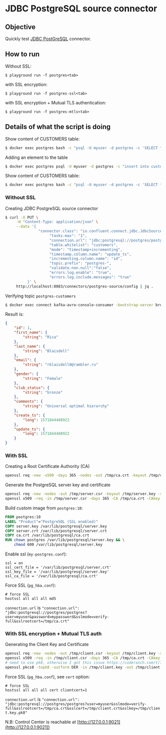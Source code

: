 # JDBC PostgreSQL source connector



## Objective

Quickly test [JDBC PostGreSQL](https://docs.confluent.io/current/connect/kafka-connect-jdbc/source-connector/index.html#kconnect-long-jdbc-source-connector) connector.


## How to run

Without SSL:

```
$ playground run -f postgres<tab>
```

with SSL encryption:

```
$ playground run -f postgres-ssl<tab>
```

with SSL encryption + Mutual TLS authentication:

```
$ playground run -f postgres-mtls<tab>
```
## Details of what the script is doing

Show content of CUSTOMERS table:

```bash
$ docker exec postgres bash -c "psql -U myuser -d postgres -c 'SELECT * FROM CUSTOMERS'"
```

Adding an element to the table

```bash
$ docker exec postgres psql -U myuser -d postgres -c "insert into customers (id, first_name, last_name, email, gender, comments) values (21, 'Bernardo', 'Dudman', 'bdudmanb@lulu.com', 'Male', 'Robust bandwidth-monitored budgetary management');"
```


Show content of CUSTOMERS table:

```bash
$ docker exec postgres bash -c "psql -U myuser -d postgres -c 'SELECT * FROM CUSTOMERS'"
```

### Without SSL

Creating JDBC PostgreSQL source connector

```bash
$ curl -X PUT \
     -H "Content-Type: application/json" \
     --data '{
               "connector.class": "io.confluent.connect.jdbc.JdbcSourceConnector",
                    "tasks.max": "1",
                    "connection.url": "jdbc:postgresql://postgres/postgres?user=myuser&password=mypassword&ssl=false",
                    "table.whitelist": "customers",
                    "mode": "timestamp+incrementing",
                    "timestamp.column.name": "update_ts",
                    "incrementing.column.name": "id",
                    "topic.prefix": "postgres-",
                    "validate.non.null":"false",
                    "errors.log.enable": "true",
                    "errors.log.include.messages": "true"
          }' \
     http://localhost:8083/connectors/postgres-source/config | jq .
```

Verifying topic `postgres-customers`

```bash
$ docker exec connect kafka-avro-console-consumer -bootstrap-server broker:9092 --property schema.registry.url=http://schema-registry:8081 --topic postgres-customers --from-beginning --max-messages 5
```

Result is:

```json
{
    "id": 1,
    "first_name": {
        "string": "Rica"
    },
    "last_name": {
        "string": "Blaisdell"
    },
    "email": {
        "string": "rblaisdell0@rambler.ru"
    },
    "gender": {
        "string": "Female"
    },
    "club_status": {
        "string": "bronze"
    },
    "comments": {
        "string": "Universal optimal hierarchy"
    },
    "create_ts": {
        "long": 1571844488922
    },
    "update_ts": {
        "long": 1571844488922
    }
}
```

### With SSL

Creating a Root Certificate Authority (CA)

```bash
openssl req -new -x509 -days 365 -nodes -out /tmp/ca.crt -keyout /tmp/ca.key -subj "/CN=root-ca"
```

Generate the PostgreSQL server key and certificate

```bash
openssl req -new -nodes -out /tmp/server.csr -keyout /tmp/server.key -subj "/CN=postgres"
openssl x509 -req -in /tmp/server.csr -days 365 -CA /tmp/ca.crt -CAkey /tmp/ca.key -CAcreateserial -out /tmp/server.crt
```

Build custom image from `postgres:10`:

```dockerfile
FROM postgres:10
LABEL "Product"="PostgreSQL (SSL enabled)"
COPY server.key /var/lib/postgresql/server.key
COPY server.crt /var/lib/postgresql/server.crt
COPY ca.crt /var/lib/postgresql/ca.crt
RUN chown postgres /var/lib/postgresql/server.key && \
    chmod 600 /var/lib/postgresql/server.key
```

Enable ssl (`my-postgres.conf`):

```
ssl = on
ssl_cert_file = '/var/lib/postgresql/server.crt'
ssl_key_file = '/var/lib/postgresql/server.key'
ssl_ca_file = '/var/lib/postgresql/ca.crt'
```

Force SSL (`pg_hba.conf`):

```
# force SSL
hostssl all all all md5
```

`connection.url` is `"connection.url": "jdbc:postgresql://postgres/postgres?user=myuser&password=mypassword&sslmode=verify-full&sslrootcert=/tmp/ca.crt"`

### With SSL encryption + Mutual TLS auth

Generating the Client Key and Certificate

```bash
openssl req -new -nodes -out /tmp/client.csr -keyout /tmp/client.key -subj "/CN=myuser"
openssl x509 -req -in /tmp/client.csr -days 365 -CA /tmp/ca.crt -CAkey /tmp/ca.key -CAcreateserial -out /tmp/client.crt
# need to use pk8, otherwise I got this issue https://coderanch.com/t/706596/databases/Connection-string-ssl-client-certificate
openssl pkcs8 -topk8 -outform DER -in /tmp/client.key -out /tmp/client.key.pk8 -nocrypt
```

Force SSL (`pg_hba.conf`), see `cert` option:

```
# force SSL
hostssl all all all cert clientcert=1
```

`connection.url` is `"connection.url": "jdbc:postgresql://postgres/postgres?user=myuser&sslmode=verify-full&sslrootcert=/tmp/ca.crt&sslcert=/tmp/client.crt&sslkey=/tmp/client.key.pk8"`

N.B: Control Center is reachable at [http://127.0.0.1:9021](http://127.0.0.1:9021])
